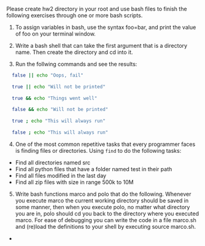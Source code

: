 Please create hw2 directory in your root and use bash files to finish the following exercises through one or more bash scripts.

1. To assign variables in bash, use the syntax foo=bar, and print the value of foo on your terminal window.

2. Write a bash shell that can take the first argument that is a directory name. Then create the directory and cd into it.

3. Run the follwing commands and see the results:
```bash
  false || echo "Oops, fail"
  
  true || echo "Will not be printed"
  
  true && echo "Things went well"
  
  false && echo "Will not be printed"
  
  true ; echo "This will always run"
  
  false ; echo "This will always run"
```
  
4. One of the most common repetitive tasks that every programmer faces is finding files or directories. Using `find` to do the following tasks:
- Find all directories named src
- Find all python files that have a folder named test in their path
- Find all files modified in the last day
- Find all zip files with size in range 500k to 10M

5. Write bash functions marco and polo that do the following. Whenever you execute marco the current working directory should be saved in some manner, then when you execute polo, no matter what directory you are in, polo should cd you back to the directory where you executed marco. For ease of debugging you can write the code in a file marco.sh and (re)load the definitions to your shell by executing source marco.sh.


- 

